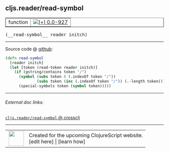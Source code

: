 ## cljs.reader/read-symbol



 <table border="1">
<tr>
<td>function</td>
<td><a href="https://github.com/cljsinfo/cljs-api-docs/tree/0.0-927"><img valign="middle" alt="[+] 0.0-927" title="Added in 0.0-927" src="https://img.shields.io/badge/+-0.0--927-lightgrey.svg"></a> </td>
</tr>
</table>


 <samp>
(__read-symbol__ reader initch)<br>
</samp>

---







Source code @ [github](https://github.com/clojure/clojurescript/blob/r2307/src/cljs/cljs/reader.cljs#L325-L331):

```clj
(defn read-symbol
  [reader initch]
  (let [token (read-token reader initch)]
    (if (gstring/contains token "/")
      (symbol (subs token 0 (.indexOf token "/"))
              (subs token (inc (.indexOf token "/")) (.-length token)))
      (special-symbols token (symbol token)))))
```

<!--
Repo - tag - source tree - lines:

 <pre>
clojurescript @ r2307
└── src
    └── cljs
        └── cljs
            └── <ins>[reader.cljs:325-331](https://github.com/clojure/clojurescript/blob/r2307/src/cljs/cljs/reader.cljs#L325-L331)</ins>
</pre>

-->

---



###### External doc links:

[`cljs.reader/read-symbol` @ crossclj](http://crossclj.info/fun/cljs.reader.cljs/read-symbol.html)<br>

---

 <table>
<tr><td>
<img valign="middle" align="right" width="48px" src="http://i.imgur.com/Hi20huC.png">
</td><td>
Created for the upcoming ClojureScript website.<br>
[edit here] | [learn how]
</td></tr></table>

[edit here]:https://github.com/cljsinfo/cljs-api-docs/blob/master/cljsdoc/cljs.reader_read-symbol.cljsdoc
[learn how]:https://github.com/cljsinfo/cljs-api-docs/wiki/cljsdoc-files

<!--

This information was too distracting to show to readers, but I'll leave it
commented here since it is helpful to:

- pretty-print the data used to generate this document
- and show how to retrieve that data



The API data for this symbol:

```clj
{:ns "cljs.reader",
 :name "read-symbol",
 :type "function",
 :signature ["[reader initch]"],
 :source {:code "(defn read-symbol\n  [reader initch]\n  (let [token (read-token reader initch)]\n    (if (gstring/contains token \"/\")\n      (symbol (subs token 0 (.indexOf token \"/\"))\n              (subs token (inc (.indexOf token \"/\")) (.-length token)))\n      (special-symbols token (symbol token)))))",
          :title "Source code",
          :repo "clojurescript",
          :tag "r2307",
          :filename "src/cljs/cljs/reader.cljs",
          :lines [325 331]},
 :full-name "cljs.reader/read-symbol",
 :full-name-encode "cljs.reader_read-symbol",
 :history [["+" "0.0-927"]]}

```

Retrieve the API data for this symbol:

```clj
;; from Clojure REPL
(require '[clojure.edn :as edn])
(-> (slurp "https://raw.githubusercontent.com/cljsinfo/cljs-api-docs/catalog/cljs-api.edn")
    (edn/read-string)
    (get-in [:symbols "cljs.reader/read-symbol"]))
```

-->
